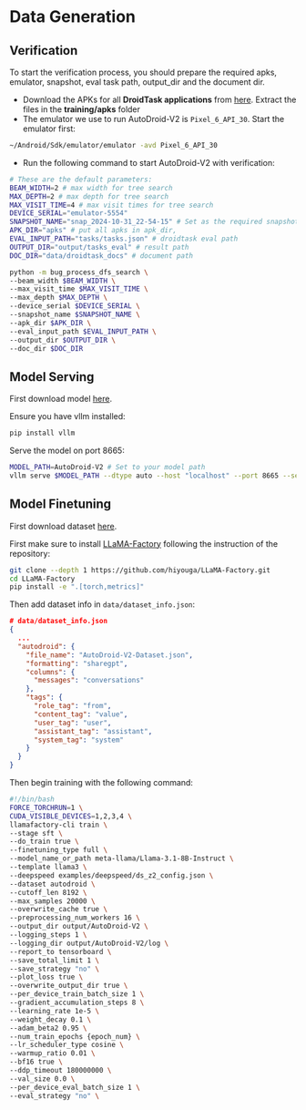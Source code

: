 # Data Generation

## Verification

To start the verification process, you should prepare the required apks, emulator, snapshot, eval task path, output_dir and the document dir.
- Download the APKs for all **DroidTask applications** from [here](https://cloud.tsinghua.edu.cn/d/cb5817c334ee4eb08abc/). Extract the files in the **training/apks** folder
- The emulator we use to run AutoDroid-V2 is `Pixel_6_API_30`. Start the emulator first:

```bash
~/Android/Sdk/emulator/emulator -avd Pixel_6_API_30
```

- Run the following command to start AutoDroid-V2 with verification:

```bash
# These are the default parameters:
BEAM_WIDTH=2 # max width for tree search
MAX_DEPTH=2 # max depth for tree search
MAX_VISIT_TIME=4 # max visit times for tree search
DEVICE_SERIAL="emulator-5554" 
SNAPSHOT_NAME="snap_2024-10-31_22-54-15" # Set as the required snapshot name
APK_DIR="apks" # put all apks in apk_dir, 
EVAL_INPUT_PATH="tasks/tasks.json" # droidtask eval path
OUTPUT_DIR="output/tasks_eval" # result path
DOC_DIR="data/droidtask_docs" # document path

python -m bug_process_dfs_search \
--beam_width $BEAM_WIDTH \
--max_visit_time $MAX_VISIT_TIME \
--max_depth $MAX_DEPTH \
--device_serial $DEVICE_SERIAL \
--snapshot_name $SNAPSHOT_NAME \
--apk_dir $APK_DIR \
--eval_input_path $EVAL_INPUT_PATH \
--output_dir $OUTPUT_DIR \
--doc_dir $DOC_DIR
```

## Model Serving

First download model [here](https://huggingface.co/BlitherBoom/AutoDroid-V2).

Ensure you have vllm installed:

```bash
pip install vllm
```

Serve the model on port 8665:
```bash
MODEL_PATH=AutoDroid-V2 # Set to your model path
vllm serve $MODEL_PATH --dtype auto --host "localhost" --port 8665 --served-model-name AutoDroid-V2
```

## Model Finetuning

First download dataset [here](https://huggingface.co/datasets/BlitherBoom/AutoDroid-V2-Dataset).

First make sure to install [LLaMA-Factory](https://github.com/hiyouga/LLaMA-Factory.git) following the instruction of the repository:

```bash
git clone --depth 1 https://github.com/hiyouga/LLaMA-Factory.git
cd LLaMA-Factory
pip install -e ".[torch,metrics]"
```

Then add dataset info in `data/dataset_info.json`:

```json
# data/dataset_info.json
{
  ...
  "autodroid": {
    "file_name": "AutoDroid-V2-Dataset.json",
    "formatting": "sharegpt",
    "columns": {
      "messages": "conversations"
    },
    "tags": {
      "role_tag": "from",
      "content_tag": "value",
      "user_tag": "user",
      "assistant_tag": "assistant",
      "system_tag": "system"
    }
  }
}
```

Then begin training with the following command:

```bash
#!/bin/bash
FORCE_TORCHRUN=1 \
CUDA_VISIBLE_DEVICES=1,2,3,4 \
llamafactory-cli train \
--stage sft \
--do_train true \
--finetuning_type full \
--model_name_or_path meta-llama/Llama-3.1-8B-Instruct \
--template llama3 \
--deepspeed examples/deepspeed/ds_z2_config.json \
--dataset autodroid \
--cutoff_len 8192 \
--max_samples 20000 \
--overwrite_cache true \
--preprocessing_num_workers 16 \
--output_dir output/AutoDroid-V2 \
--logging_steps 1 \
--logging_dir output/AutoDroid-V2/log \
--report_to tensorboard \
--save_total_limit 1 \
--save_strategy "no" \
--plot_loss true \
--overwrite_output_dir true \
--per_device_train_batch_size 1 \
--gradient_accumulation_steps 8 \
--learning_rate 1e-5 \
--weight_decay 0.1 \
--adam_beta2 0.95 \
--num_train_epochs {epoch_num} \
--lr_scheduler_type cosine \
--warmup_ratio 0.01 \
--bf16 true \
--ddp_timeout 180000000 \
--val_size 0.0 \
--per_device_eval_batch_size 1 \
--eval_strategy "no" \
```